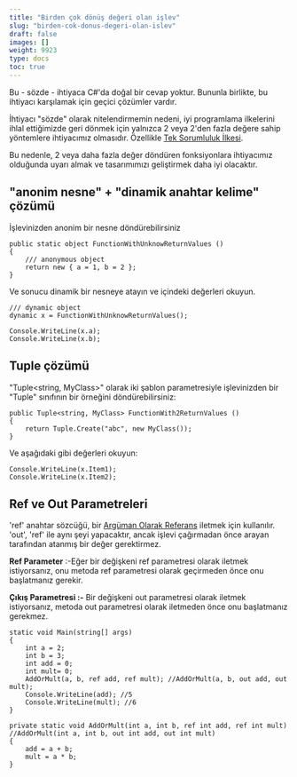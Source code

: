 ```yaml
---
title: "Birden çok dönüş değeri olan işlev"
slug: "birden-cok-donus-degeri-olan-islev"
draft: false
images: []
weight: 9923
type: docs
toc: true
---
```


Bu - sözde - ihtiyaca C#'da doğal bir cevap yoktur. Bununla birlikte, bu ihtiyacı karşılamak için geçici çözümler vardır.

İhtiyacı "sözde" olarak nitelendirmemin nedeni, iyi programlama ilkelerini ihlal ettiğimizde geri dönmek için yalnızca 2 veya 2'den fazla değere sahip yöntemlere ihtiyacımız olmasıdır. Özellikle [Tek Sorumluluk İlkesi][1].

Bu nedenle, 2 veya daha fazla değer döndüren fonksiyonlara ihtiyacımız olduğunda uyarı almak ve tasarımımızı geliştirmek daha iyi olacaktır.


[1]: https://en.wikipedia.org/wiki/Single_responsibility_principle

## "anonim nesne" + "dinamik anahtar kelime" çözümü
İşlevinizden anonim bir nesne döndürebilirsiniz

    public static object FunctionWithUnknowReturnValues ()
    {
        /// anonymous object
        return new { a = 1, b = 2 };
    }

Ve sonucu dinamik bir nesneye atayın ve içindeki değerleri okuyun.

    /// dynamic object
    dynamic x = FunctionWithUnknowReturnValues();

    Console.WriteLine(x.a);
    Console.WriteLine(x.b);

## Tuple çözümü
"Tuple<string, MyClass>" olarak iki şablon parametresiyle işlevinizden bir "Tuple" sınıfının bir örneğini döndürebilirsiniz:

    public Tuple<string, MyClass> FunctionWith2ReturnValues ()
    {
        return Tuple.Create("abc", new MyClass());
    }

Ve aşağıdaki gibi değerleri okuyun:

    Console.WriteLine(x.Item1);
    Console.WriteLine(x.Item2);

## Ref ve Out Parametreleri
'ref' anahtar sözcüğü, bir [Argüman Olarak Referans][1] iletmek için kullanılır. 'out', 'ref' ile aynı şeyi yapacaktır, ancak işlevi çağırmadan önce arayan tarafından atanmış bir değer gerektirmez.

**Ref Parameter** :-Eğer bir değişkeni ref parametresi olarak iletmek istiyorsanız, onu metoda ref parametresi olarak geçirmeden önce onu başlatmanız gerekir.

**Çıkış Parametresi :-**
Bir değişkeni out parametresi olarak iletmek istiyorsanız, metoda out parametresi olarak iletmeden önce onu başlatmanız gerekmez.

    static void Main(string[] args)
    {
        int a = 2;
        int b = 3;
        int add = 0;
        int mult= 0;
        AddOrMult(a, b, ref add, ref mult); //AddOrMult(a, b, out add, out mult);
        Console.WriteLine(add); //5
        Console.WriteLine(mult); //6
    }
    
    private static void AddOrMult(int a, int b, ref int add, ref int mult) //AddOrMult(int a, int b, out int add, out int mult)
    {
        add = a + b;
        mult = a * b;
    }


[1]: https://www.wikiod.com/tr/docs/c%23/3014/value-type-vs-reference-type#t=201607261617231313768

